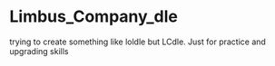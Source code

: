 # Limbus_Company_dle
trying to create something like loldle but LCdle. Just for practice and upgrading skills
